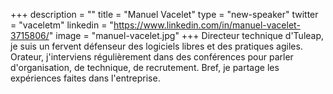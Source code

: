 +++
description = ""
title = "Manuel Vacelet"
type = "new-speaker"
twitter = "vaceletm"
linkedin = "https://www.linkedin.com/in/manuel-vacelet-3715806/"
image = "manuel-vacelet.jpg"
+++
Directeur technique d'Tuleap, je suis un fervent défenseur des logiciels libres et des pratiques agiles. Orateur, j'interviens régulièrement dans des conférences pour parler d'organisation, de technique, de recrutement. Bref, je partage les expériences faites dans l'entreprise.